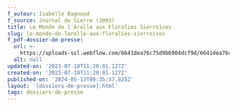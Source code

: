 ```yaml
---
f_auteur: Isabelle Bagnoud
f_source: Journal de Sierre (2003)
title: Le Monde de l'Arolle aux Floralies Sierroises
slug: le-monde-de-larolle-aux-floralies-sierroises
f_pdf-dossier-de-presse:
  url: >-
    https://uploads-ssl.webflow.com/6641dea76c75d9b6904dcf9d/6641dea76c75d9b6904dd3c3_2003%20N14%20Le%20Monde%20de%20l%27arolle%20a.pdf
  alt: null
updated-on: '2023-07-10T11:20:01.127Z'
created-on: '2023-07-10T11:20:01.127Z'
published-on: '2024-05-13T09:35:37.825Z'
layout: '[dossiers-de-presse].html'
tags: dossiers-de-presse
---
```



